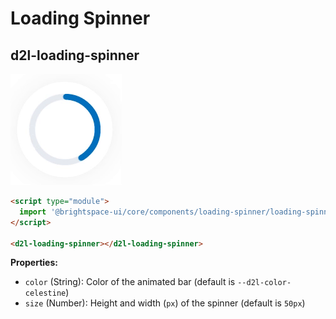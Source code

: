 # Loading Spinner

## d2l-loading-spinner

![Loading Spinner](./screenshots/loading-spinner.gif?raw=true)

```html
<script type="module">
  import '@brightspace-ui/core/components/loading-spinner/loading-spinner.js';
</script>

<d2l-loading-spinner></d2l-loading-spinner>
```

**Properties:**

- `color` (String): Color of the animated bar (default is `--d2l-color-celestine`)
- `size` (Number): Height and width (`px`) of the spinner (default is `50px`)
